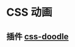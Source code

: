 <!--
 * @Author: Li Zhiliang
 * @Date: 2021-02-01 15:31:48
 * @LastEditors: Li Zhiliang
 * @LastEditTime: 2021-02-01 15:44:12
 * @FilePath: /feature-plugin/pluginItem/animation/README.md
-->
# CSS 动画

## 插件 [css-doodle](https://css-doodle.com/)

